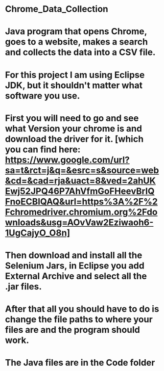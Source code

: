 # Chrome_Data_Collection
# Java program that opens Chrome, goes to a website, makes a search and collects the data into a CSV file. 

# For this project I am using Eclipse JDK, but it shouldn't matter what software you use. 

# First you will need to go and see what Version your chrome is and download the driver for it. [which you can find here: https://www.google.com/url?sa=t&rct=j&q=&esrc=s&source=web&cd=&cad=rja&uact=8&ved=2ahUKEwj52JPQ46P7AhVfmGoFHeevBrIQFnoECBIQAQ&url=https%3A%2F%2Fchromedriver.chromium.org%2Fdownloads&usg=AOvVaw2Eziwaoh6-1UgCajyO_O8n]

# Then download and install all the Selenium Jars, in Eclipse you add External Archive and select all the .jar files. 

# After that all you should have to do is change the file paths to where your files are and the program should work. 

# The Java files are in the Code folder
